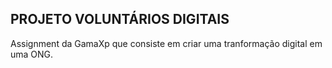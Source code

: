 ## PROJETO VOLUNTÁRIOS DIGITAIS

Assignment da GamaXp que consiste em criar uma tranformação digital em uma ONG.
